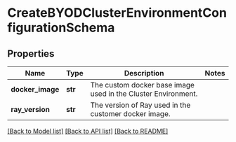 # CreateBYODClusterEnvironmentConfigurationSchema

## Properties
Name | Type | Description | Notes
------------ | ------------- | ------------- | -------------
**docker_image** | **str** | The custom docker base image used in the Cluster Environment. | 
**ray_version** | **str** | The version of Ray used in the customer docker image. | 

[[Back to Model list]](../README.md#documentation-for-models) [[Back to API list]](../README.md#documentation-for-api-endpoints) [[Back to README]](../README.md)


